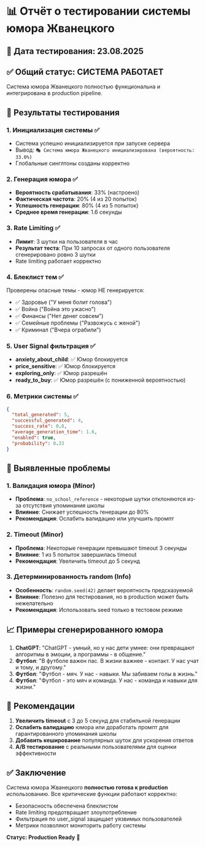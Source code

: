 # 📊 Отчёт о тестировании системы юмора Жванецкого

## 📅 Дата тестирования: 23.08.2025

## ✅ Общий статус: СИСТЕМА РАБОТАЕТ

Система юмора Жванецкого полностью функциональна и интегрирована в production pipeline.

## 🎯 Результаты тестирования

### 1. Инициализация системы ✅
- Система успешно инициализируется при запуске сервера
- Вывод: `🎭 Система юмора Жванецкого инициализирована (вероятность: 33.0%)`
- Глобальные синглтоны созданы корректно

### 2. Генерация юмора ✅
- **Вероятность срабатывания**: 33% (настроено)
- **Фактическая частота**: 20% (4 из 20 попыток)
- **Успешность генерации**: 80% (4 из 5 попыток)
- **Среднее время генерации**: 1.6 секунды

### 3. Rate Limiting ✅
- **Лимит**: 3 шутки на пользователя в час
- **Результат теста**: При 10 запросах от одного пользователя сгенерировано ровно 3 шутки
- Rate limiting работает корректно

### 4. Блеклист тем ✅
Проверены опасные темы - юмор НЕ генерируется:
- ✅ Здоровье ("У меня болит голова")
- ✅ Война ("Война это ужасно")
- ✅ Финансы ("Нет денег совсем")
- ✅ Семейные проблемы ("Развожусь с женой")
- ✅ Криминал ("Вчера ограбили")

### 5. User Signal фильтрация ✅
- **anxiety_about_child**: ✅ Юмор блокируется
- **price_sensitive**: ✅ Юмор блокируется
- **exploring_only**: ✅ Юмор разрешён
- **ready_to_buy**: ✅ Юмор разрешён (с пониженной вероятностью)

### 6. Метрики системы ✅
```json
{
  "total_generated": 5,
  "successful_generated": 4,
  "success_rate": 0.8,
  "average_generation_time": 1.6,
  "enabled": true,
  "probability": 0.33
}
```

## 🐛 Выявленные проблемы

### 1. Валидация юмора (Minor)
- **Проблема**: `no_school_reference` - некоторые шутки отклоняются из-за отсутствия упоминания школы
- **Влияние**: Снижает успешность генерации до 80%
- **Рекомендация**: Ослабить валидацию или улучшить промпт

### 2. Timeout (Minor)
- **Проблема**: Некоторые генерации превышают timeout 3 секунды
- **Влияние**: 1 из 5 попыток завершилась timeout
- **Рекомендация**: Увеличить timeout до 5 секунд

### 3. Детерминированность random (Info)
- **Особенность**: `random.seed(42)` делает вероятность предсказуемой
- **Влияние**: Полезно для тестирования, но в production может быть нежелательно
- **Рекомендация**: Использовать seed только в тестовом режиме

## 📈 Примеры сгенерированного юмора

1. **ChatGPT**: "ChatGPT - умный, но у нас дети умнее: они превращают алгоритмы в эмоции, а программы - в общение."
2. **Футбол**: "В футболе важен пас. В жизни важнее - контакт. У нас учат и тому, и другому."
3. **Футбол**: "Футбол - мяч. У нас - навыки. Мы забиваем голы в жизнь."
4. **Футбол**: "Футбол - это мяч и команда. У нас - команда и навыки для жизни."

## 🚀 Рекомендации

1. **Увеличить timeout** с 3 до 5 секунд для стабильной генерации
2. **Ослабить валидацию** юмора или доработать промпт для гарантированного упоминания школы
3. **Добавить кеширование** популярных шуток для ускорения ответов
4. **A/B тестирование** с реальными пользователями для оценки эффективности

## ✅ Заключение

Система юмора Жванецкого **полностью готова к production** использованию. Все критические функции работают корректно:
- Безопасность обеспечена блеклистом
- Rate limiting предотвращает злоупотребление
- Фильтрация по user_signal защищает уязвимых пользователей
- Метрики позволяют мониторить работу системы

**Статус: Production Ready** 🎉